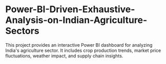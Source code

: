 # Power-BI-Driven-Exhaustive-Analysis-on-Indian-Agriculture-Sectors
This project provides an interactive Power BI dashboard for analyzing India's agriculture sector. It includes crop production trends, market price fluctuations, weather impact, and supply chain insights. 
